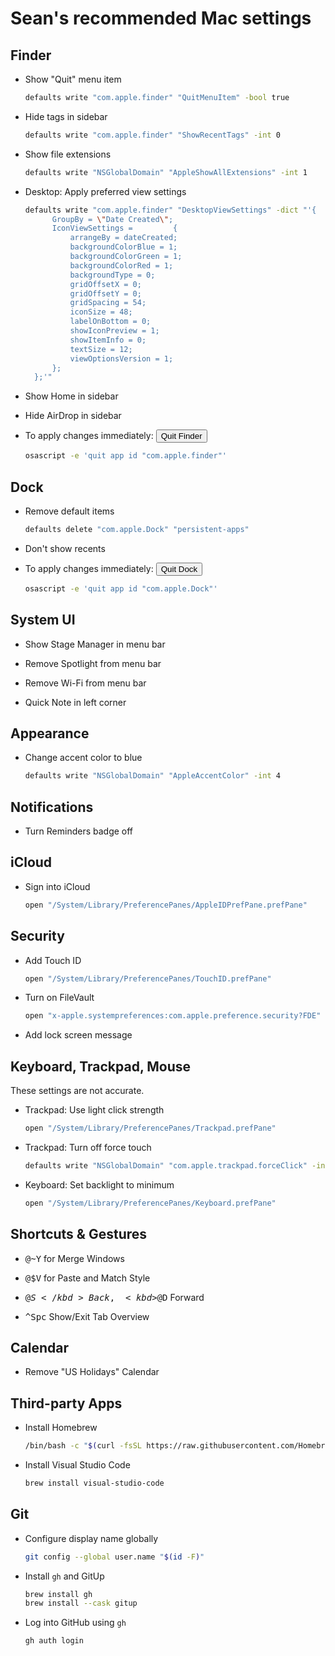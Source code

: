 # Sean's recommended Mac settings

## Finder

- Show "Quit" menu item

  ```sh
  defaults write "com.apple.finder" "QuitMenuItem" -bool true
  ```

- Hide tags in sidebar

  ```sh
  defaults write "com.apple.finder" "ShowRecentTags" -int 0
  ```

- Show file extensions

  ```sh
  defaults write "NSGlobalDomain" "AppleShowAllExtensions" -int 1
  ```

- Desktop: Apply preferred view settings

  ```sh
  defaults write "com.apple.finder" "DesktopViewSettings" -dict "'{
        GroupBy = \"Date Created\";
        IconViewSettings =         {
            arrangeBy = dateCreated;
            backgroundColorBlue = 1;
            backgroundColorGreen = 1;
            backgroundColorRed = 1;
            backgroundType = 0;
            gridOffsetX = 0;
            gridOffsetY = 0;
            gridSpacing = 54;
            iconSize = 48;
            labelOnBottom = 0;
            showIconPreview = 1;
            showItemInfo = 0;
            textSize = 12;
            viewOptionsVersion = 1;
        };
    };'"
  ```

- Show Home in sidebar

- Hide AirDrop in sidebar

- To apply changes immediately: <button>Quit Finder</button>

  ```sh
  osascript -e 'quit app id "com.apple.finder"'
  ```

## Dock

- Remove default items

  ```sh
  defaults delete "com.apple.Dock" "persistent-apps"
  ```

- Don't show recents

- To apply changes immediately: <button>Quit Dock</button>

  ```sh
  osascript -e 'quit app id "com.apple.Dock"'
  ```

## System UI

- Show Stage Manager in menu bar

- Remove Spotlight from menu bar

- Remove Wi-Fi from menu bar

- Quick Note in left corner

## Appearance

- Change accent color to blue

  ```sh
  defaults write "NSGlobalDomain" "AppleAccentColor" -int 4
  ```

## Notifications

- Turn Reminders badge off

## iCloud

- Sign into iCloud

  ```sh
  open "/System/Library/PreferencePanes/AppleIDPrefPane.prefPane"
  ```

## Security

- Add Touch ID

  ```sh
  open "/System/Library/PreferencePanes/TouchID.prefPane"
  ```

- Turn on FileVault

  ```sh
  open "x-apple.systempreferences:com.apple.preference.security?FDE"
  ```

- Add lock screen message

## Keyboard, Trackpad, Mouse

These settings are not accurate.

- Trackpad: Use light click strength

  ```sh
  open "/System/Library/PreferencePanes/Trackpad.prefPane"
  ```

- Trackpad: Turn off force touch

  ```sh
  defaults write "NSGlobalDomain" "com.apple.trackpad.forceClick" -int 0
  ```

- Keyboard: Set backlight to minimum

  ```sh
  open "/System/Library/PreferencePanes/Keyboard.prefPane"
  ```

## Shortcuts & Gestures

- <kbd>@~Y</kbd> for Merge Windows

- <kbd>@$V</kbd> for Paste and Match Style

- <kbd>@$S</kbd> Back, <kbd>$@D</kbd> Forward

- <kbd>^Spc</kbd> Show/Exit Tab Overview

## Calendar

- Remove "US Holidays" Calendar

## Third-party Apps

- Install Homebrew

  ```sh
  /bin/bash -c "$(curl -fsSL https://raw.githubusercontent.com/Homebrew/install/HEAD/install.sh)"
  ```

- Install Visual Studio Code

  ```sh
  brew install visual-studio-code
  ```

## Git

- Configure display name globally

  ```sh
  git config --global user.name "$(id -F)"
  ```

- Install `gh` and GitUp

  ```sh
  brew install gh
  brew install --cask gitup
  ```

- Log into GitHub using `gh`

  ```sh
  gh auth login
  ```
